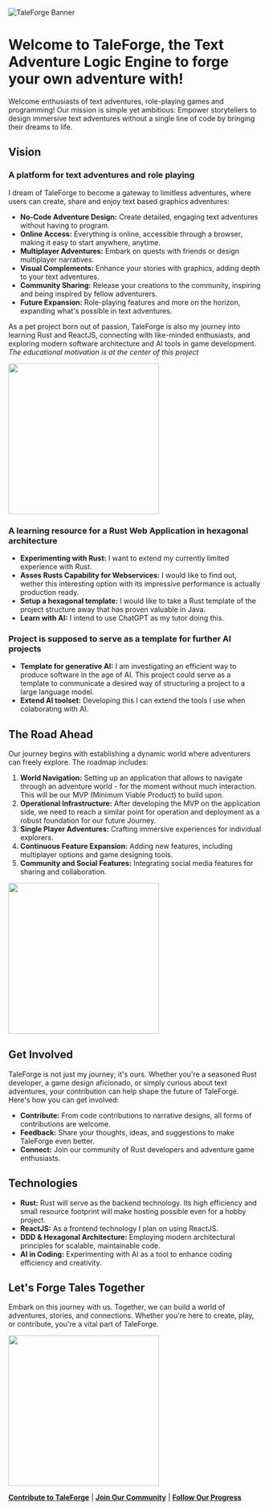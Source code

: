 ![TaleForge Banner](/README/images/banner_01.webp)

# Welcome to TaleForge, the Text Adventure Logic Engine to forge your own adventure with! 

Welcome enthusiasts of text adventures, role-playing games and programming! Our mission is simple yet ambitious: Empower storytellers to design immersive text adventures without a single line of code by bringing their dreams to life. 

## Vision

### A platform for text adventures and role playing

I dream of TaleForge to become a gateway to limitless adventures, where users can create, share and enjoy text based graphics adventures:

- **No-Code Adventure Design:** Create detailed, engaging text adventures without having to program.
- **Online Access:** Everything is online, accessible through a browser, making it easy to start anywhere, anytime.
- **Multiplayer Adventures:** Embark on quests with friends or design multiplayer narratives.
- **Visual Complements:** Enhance your stories with graphics, adding depth to your text adventures.
- **Community Sharing:** Release your creations to the community, inspiring and being inspired by fellow adventurers.
- **Future Expansion:** Role-playing features and more on the horizon, expanding what's possible in text adventures.

As a pet project born out of passion, TaleForge is also my journey into learning Rust and ReactJS, connecting with like-minded enthusiasts, and exploring modern software architecture and AI tools in game development. *The educational motivation is at the center of this project*

<img src="README/images/visions.webp" width="300"/>

### A learning resource for a Rust Web Application in hexagonal architecture

- **Experimenting with Rust:** I want to extend my currently limited experience with Rust.
- **Asses Rusts Capability for Webservices:** I would like to find out, wether this interesting option with its impressive performance is actually production ready.
- **Setup a hexagonal template:** I would like to take a Rust template of the project structure away that has proven valuable in Java.
- **Learn with AI:** I intend to use ChatGPT as my tutor doing this.

### Project is supposed to serve as a template for further AI projects

- **Template for generative AI:** I am investigating an efficient way to produce software in the age of AI. This project could serve as a template to communicate a desired way of structuring a project to a large language model.
- **Extend AI toolset:** Developing this I can extend the tools I use when colaborating with AI.

## The Road Ahead

Our journey begins with establishing a dynamic world where adventurers can freely explore. The roadmap includes:

1. **World Navigation:** Setting up an application that allows to navigate through an adventure world - for the moment without much interaction. This will be our MVP (Minimum Viable Product) to build upon. 
2. **Operational Infrastructure:** After developing the MVP on the application side, we need to reach a similar point for operation and deployment as a robust foundation for our future Journey.
3. **Single Player Adventures:** Crafting immersive experiences for individual explorers.
4. **Continuous Feature Expansion:** Adding new features, including multiplayer options and game designing tools.
5. **Community and Social Features:** Integrating social media features for sharing and collaboration.

<img src="README/images/road_ahead.webp" width="300"/>

## Get Involved

TaleForge is not just my journey; it's ours. Whether you're a seasoned Rust developer, a game design aficionado, or simply curious about text adventures, your contribution can help shape the future of TaleForge. Here's how you can get involved:

- **Contribute:** From code contributions to narrative designs, all forms of contributions are welcome.
- **Feedback:** Share your thoughts, ideas, and suggestions to make TaleForge even better.
- **Connect:** Join our community of Rust developers and adventure game enthusiasts.

## Technologies

- **Rust:** Rust will serve as the backend technology. Its high efficiency and small resource footprint will make hosting possible even for a hobby project.
- **ReactJS:** As a frontend technology I plan on using ReactJS. 
- **DDD & Hexagonal Architecture:** Employing modern architectural principles for scalable, maintainable code.
- **AI in Coding:** Experimenting with AI as a tool to enhance coding efficiency and creativity.

## Let's Forge Tales Together

Embark on this journey with us. Together, we can build a world of adventures, stories, and connections. Whether you're here to create, play, or contribute, you're a vital part of TaleForge.

<img src="README/images/embark_journey.webp" width="300"/>

**[Contribute to TaleForge](#)** | **[Join Our Community](#)** | **[Follow Our Progress](#)**
